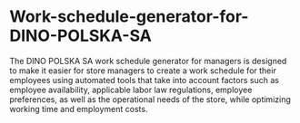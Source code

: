 # Work-schedule-generator-for-DINO-POLSKA-SA

The DINO POLSKA SA work schedule generator for managers is designed to make it easier for store managers to create a work schedule for their employees using automated tools that take into account factors such as employee availability, applicable labor law regulations, employee preferences, as well as the operational needs of the store, while optimizing working time and employment costs.
